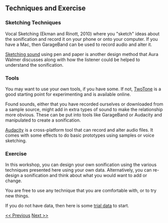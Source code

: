 ## Techniques and Exercise

### Sketching Techniques

Vocal Sketching (Ekman and Rinott, 2010) where you "sketch" ideas about the sonification and record it on your phone or onto your computer. If you have a Mac, then GarageBand can be used to record audio and alter it. 

[Sketching sound](https://aurawalmer.com/total-solar-eclipse-2024) using pen and paper is another design method that Aura Walmer discusses along with how the listener could be helped to understand the sonification. 

### Tools

You may want to use your own tools, if you have some. If not, [TwoTone](https://twotone-midiout-beta.netlify.app) is a good starting point for experimenting and is available online. 

Found sounds, either that you have recorded ourselves or downloaded from a sample source, might add in extra types of sound to make the relationship more obvious. These can be put into tools like GarageBand or Audacity and manipulated to create a sonification. 

[Audacity](https://www.audacityteam.org) is a cross-platform tool that can record and alter audio files. It comes with some effects to do basic prototypes using samples or voice sketching. 

### Exercise

In this workshop, you can design your own sonification using the various techniques presented here using your own data. Alternatively, you can re-design a sonification and think about what you would want to add or change.

You are free to use any technique that you are comfortable with, or to try new things. 

If you do not have data, then here is some [trial data](https://github.com/iaine/unheardcity/tree/dev/docs/workshop/workshop_data) to start.


[<< Previous](design)  [Next >>](resources)